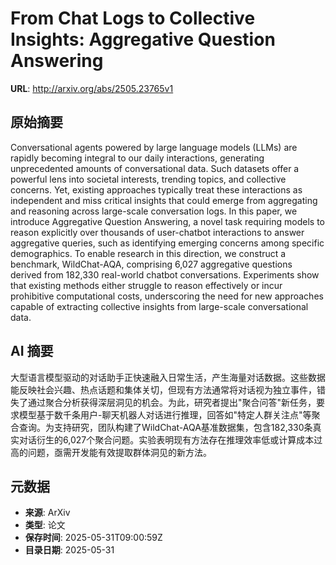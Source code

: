 # From Chat Logs to Collective Insights: Aggregative Question Answering

**URL**: http://arxiv.org/abs/2505.23765v1

## 原始摘要

Conversational agents powered by large language models (LLMs) are rapidly
becoming integral to our daily interactions, generating unprecedented amounts
of conversational data. Such datasets offer a powerful lens into societal
interests, trending topics, and collective concerns. Yet, existing approaches
typically treat these interactions as independent and miss critical insights
that could emerge from aggregating and reasoning across large-scale
conversation logs. In this paper, we introduce Aggregative Question Answering,
a novel task requiring models to reason explicitly over thousands of
user-chatbot interactions to answer aggregative queries, such as identifying
emerging concerns among specific demographics. To enable research in this
direction, we construct a benchmark, WildChat-AQA, comprising 6,027 aggregative
questions derived from 182,330 real-world chatbot conversations. Experiments
show that existing methods either struggle to reason effectively or incur
prohibitive computational costs, underscoring the need for new approaches
capable of extracting collective insights from large-scale conversational data.


## AI 摘要

大型语言模型驱动的对话助手正快速融入日常生活，产生海量对话数据。这些数据能反映社会兴趣、热点话题和集体关切，但现有方法通常将对话视为独立事件，错失了通过聚合分析获得深层洞见的机会。为此，研究者提出"聚合问答"新任务，要求模型基于数千条用户-聊天机器人对话进行推理，回答如"特定人群关注点"等聚合查询。为支持研究，团队构建了WildChat-AQA基准数据集，包含182,330条真实对话衍生的6,027个聚合问题。实验表明现有方法存在推理效率低或计算成本过高的问题，亟需开发能有效提取群体洞见的新方法。

## 元数据

- **来源**: ArXiv
- **类型**: 论文
- **保存时间**: 2025-05-31T09:00:59Z
- **目录日期**: 2025-05-31

